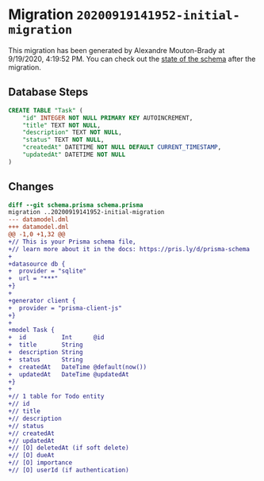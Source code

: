 # Migration `20200919141952-initial-migration`

This migration has been generated by Alexandre Mouton-Brady at 9/19/2020, 4:19:52 PM.
You can check out the [state of the schema](./schema.prisma) after the migration.

## Database Steps

```sql
CREATE TABLE "Task" (
    "id" INTEGER NOT NULL PRIMARY KEY AUTOINCREMENT,
    "title" TEXT NOT NULL,
    "description" TEXT NOT NULL,
    "status" TEXT NOT NULL,
    "createdAt" DATETIME NOT NULL DEFAULT CURRENT_TIMESTAMP,
    "updatedAt" DATETIME NOT NULL
)
```

## Changes

```diff
diff --git schema.prisma schema.prisma
migration ..20200919141952-initial-migration
--- datamodel.dml
+++ datamodel.dml
@@ -1,0 +1,32 @@
+// This is your Prisma schema file,
+// learn more about it in the docs: https://pris.ly/d/prisma-schema
+
+datasource db {
+  provider = "sqlite"
+  url = "***"
+}
+
+generator client {
+  provider = "prisma-client-js"
+}
+
+model Task {
+  id          Int      @id
+  title       String
+  description String
+  status      String
+  createdAt   DateTime @default(now())
+  updatedAt   DateTime @updatedAt
+}
+
+// 1 table for Todo entity
+// id
+// title
+// description
+// status
+// createdAt
+// updatedAt
+// [O] deletedAt (if soft delete)
+// [O] dueAt
+// [O] importance
+// [O] userId (if authentication)
```


